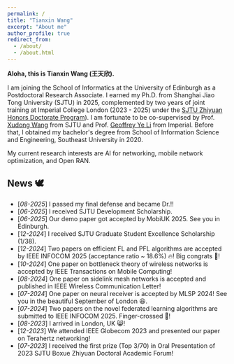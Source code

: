 ```yaml
---
permalink: /
title: "Tianxin Wang"
excerpt: "About me"
author_profile: true
redirect_from: 
  - /about/
  - /about.html
---
```


**Aloha, this is Tianxin Wang (王天欣).**

I am joining the School of Informatics at the University of Edinburgh as a Postdoctoral Research Associate. I earned my Ph.D. from Shanghai Jiao Tong University (SJTU) in 2025, complemented by two years of joint training at Imperial College London (2023 - 2025) under the [SJTU Zhiyuan Honors Doctorate Program](https://en.zhiyuan.sjtu.edu.cn/en/about/overview)). I am fortunate to be co-supervised by Prof. [Xudong Wang](https://scholar.google.com/citations?user=oG2PlTsAAAAJ&hl=en&oi=ao) from SJTU and Prof. [Geoffrey Ye Li](https://scholar.google.com/citations?user=d0FzG8YAAAAJ&hl=en&oi=ao) from Imperial. Before that, I obtained my bachelor's degree from School of Information Science and Engineering, Southeast University in 2020.

My current research interests are AI for networking, mobile network optimization, and Open RAN.

## News 🕊️
* [*08-2025*] I passed my final defense and became Dr.!!
* [*06-2025*] I received SJTU Development Scholarship.
* [*06-2025*] Our demo paper got accepted by MobiUK 2025. See you in Edinburgh.
* [*12-2024*] I received SJTU Graduate Student Excellence Scholarship (1/38).
* [*12-2024*] Two papers on efficient FL and PFL algorithms are accepted by IEEE INFOCOM 2025 (acceptance ratio ~ 18.6%) 🔥! Big congrats 🎊!
* [*10-2024*] One paper on bottleneck theory of wireless networks is accepted by IEEE Transactions on Mobile Computing!
* [*08-2024*] One paper on sidelink mesh networks is accepted and published in IEEE Wireless Communication Letter!
* [*07-2024*] One paper on neural receiver is accepted by MLSP 2024! See you in the beautiful September of London 😆.
* [*07-2024*] Two papers on the novel federated learning algorithms are submitted to IEEE INFOCOM 2025. Finger-crossed 🙏!
* [*08-2023*] I arrived in London, UK 😸!
* [*12-2023*] We attended IEEE Globecom 2023 and presented our paper on Terahertz networking!
* [*07-2023*] I received the first prize (Top 3/70) in Oral Presentation of 2023 SJTU Boxue Zhiyuan Doctoral Academic Forum!





